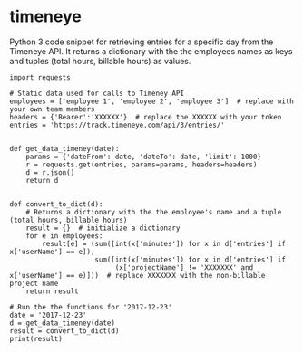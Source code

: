 # timeneye


Python 3 code snippet for retrieving entries for a specific day from the Timeneye API.
It returns a dictionary with the the employees names as keys and tuples (total hours, billable hours) as values.


```
import requests

# Static data used for calls to Timeney API
employees = ['employee 1', 'employee 2', 'employee 3']  # replace with your own team members
headers = {'Bearer':'XXXXXX'}  # replace the XXXXXX with your token
entries = 'https://track.timeneye.com/api/3/entries/'


def get_data_timeney(date):
    params = {'dateFrom': date, 'dateTo': date, 'limit': 1000}
    r = requests.get(entries, params=params, headers=headers)
    d = r.json()
    return d


def convert_to_dict(d):
    # Returns a dictionary with the the employee's name and a tuple (total hours, billable hours)
    result = {}  # initialize a dictionary
    for e in employees:
        result[e] = (sum([int(x['minutes']) for x in d['entries'] if x['userName'] == e]),
                     sum([int(x['minutes']) for x in d['entries'] if
                          (x['projectName'] != 'XXXXXXX' and x['userName'] == e)]))  # replace XXXXXXX with the non-billable project name
    return result

# Run the the functions for '2017-12-23'
date = '2017-12-23'
d = get_data_timeney(date)
result = convert_to_dict(d)
print(result)
```
